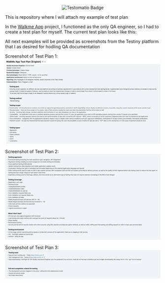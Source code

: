 
<p align="center">
  <img src="https://img.shields.io/badge/Test%20Plan-0C3B72?style=for-the-badge&logo=Testomatio" alt="Testomatio Badge" />
</p>

<p>This is repository where I will attach my example of test plan</p>

In the <a href="https://walkme.dog">Walkme App</a> project, I functioned as the only QA engineer, so I had to create a test plan for myself. The current test plan looks like this:

<!-- https://github.com/AndriiChornii/test-plan/blob/main/assets/WalkMeLogo.png --> 

All next examples will be provided as screenshots from the Testiny platform that I as desired for hodling QA documentation

Screenshot of Test Plan 1:
![Screenshot 1](https://github.com/AndriiChornii/test-plan/blob/main/assets/TestPlan1.png)

Screenshot of Test Plan 2:
![Screenshot 1](https://github.com/AndriiChornii/test-plan/blob/main/assets/TestPlan2.png)

Screenshot of Test Plan 3:
![Screenshot 1](https://github.com/AndriiChornii/test-plan/blob/main/assets/TestPlan3.png)
